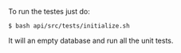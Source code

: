 To run the testes just do:
```
$ bash api/src/tests/initialize.sh 
```

It will an empty database and run all the unit tests.